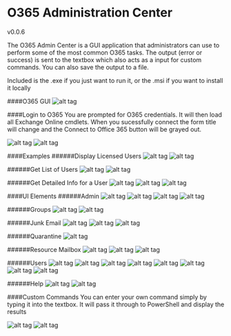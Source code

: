 # O365 Administration Center

v0.0.6

The O365 Admin Center is a GUI application that administrators can use to perform some of the most common O365 tasks. The output (error or success) is sent to the textbox which also acts as a input for custom commands. You can also save the output to a file. 

Included is the .exe if you just want to run it, or the .msi if you want to install it locally

####O365 GUI
![alt tag](https://github.com/bwya77/O365-Administration-Center/blob/master/Screenshots/O365_GUI.png)

####Login to O365
You are prompted for O365 credentials. It will then load all Exchange Online cmdlets. When you sucessfully connect the form title will change and the Connect to Office 365 button will be grayed out.

![alt tag](https://github.com/bwya77/O365-Administration-Center/blob/master/Screenshots/Enter_Creds.png)
![alt tag](https://github.com/bwya77/O365-Administration-Center/blob/master/Screenshots/Connected_Office.png)

####Examples
######Display Licensed Users
![alt tag](https://github.com/bwya77/O365-Administration-Center/blob/master/Screenshots/Display_Licensed_Users.png)
![alt tag](https://github.com/bwya77/O365-Administration-Center/blob/master/Screenshots/Display_Licensed_Users_Results.png)

######Get List of Users
![alt tag](https://github.com/bwya77/O365-Administration-Center/blob/master/Screenshots/Get_List_Of_Users.png)
![alt tag](https://github.com/bwya77/O365-Administration-Center/blob/master/Screenshots/Get_List_Of_Users_Results.png)

######Get Detailed Info for a User
![alt tag](https://github.com/bwya77/O365-Administration-Center/blob/master/Screenshots/Get_Detailed_User_Info.png)
![alt tag](https://github.com/bwya77/O365-Administration-Center/blob/master/Screenshots/Get_Detailed_User_Info_Prompt.png)
![alt tag](https://github.com/bwya77/O365-Administration-Center/blob/master/Screenshots/Get_Detailed_User_Info_Results.png)

####UI Elements
######Admin
![alt tag](https://github.com/bwya77/O365-Administration-Center/blob/master/Screenshots/Root_Admin.png)
![alt tag](https://github.com/bwya77/O365-Administration-Center/blob/master/Screenshots/Admin_ActiveSync.png)
![alt tag](https://github.com/bwya77/O365-Administration-Center/blob/master/Screenshots/Admin_OWA.png)
![alt tag](https://github.com/bwya77/O365-Administration-Center/blob/master/Screenshots/Admin_PowerShell.png)

######Groups
![alt tag](https://github.com/bwya77/O365-Administration-Center/blob/master/Screenshots/Root_Groups.png)
![alt tag](https://github.com/bwya77/O365-Administration-Center/blob/master/Screenshots/Groups_Distro.png)

######Junk Email
![alt tag](https://github.com/bwya77/O365-Administration-Center/blob/master/Screenshots/Root_Junk.png)
![alt tag](https://github.com/bwya77/O365-Administration-Center/blob/master/Screenshots/Junk_Blacklist.png)
![alt tag](https://github.com/bwya77/O365-Administration-Center/blob/master/Screenshots/Junk_Whitelist.png)

######Quarantine
![alt tag](https://github.com/bwya77/O365-Administration-Center/blob/master/Screenshots/Root_Quarantine.png)

######Resource Mailbox
![alt tag](https://github.com/bwya77/O365-Administration-Center/blob/master/Screenshots/Root_Resource.png)
![alt tag](https://github.com/bwya77/O365-Administration-Center/blob/master/Screenshots/Resource_Booking.png)
![alt tag](https://github.com/bwya77/O365-Administration-Center/blob/master/Screenshots/Resource_Room.png)

######Users
![alt tag](https://github.com/bwya77/O365-Administration-Center/blob/master/Screenshots/Root_Users.png)
![alt tag](https://github.com/bwya77/O365-Administration-Center/blob/master/Screenshots/Users_Calendar.png)
![alt tag](https://github.com/bwya77/O365-Administration-Center/blob/master/Screenshots/Users_Clutter.png)
![alt tag](https://github.com/bwya77/O365-Administration-Center/blob/master/Screenshots/Users_Licenses.png)
![alt tag](https://github.com/bwya77/O365-Administration-Center/blob/master/Screenshots/Users_Mailbox_Permissions.png)
![alt tag](https://github.com/bwya77/O365-Administration-Center/blob/master/Screenshots/Users_Passwords.png)
![alt tag](https://github.com/bwya77/O365-Administration-Center/blob/master/Screenshots/Users_Quota.png)
![alt tag](https://github.com/bwya77/O365-Administration-Center/blob/master/Screenshots/Users_Recycle_Bin.png)

######Help
![alt tag](https://github.com/bwya77/O365-Administration-Center/blob/master/Screenshots/Root_Help.png)
![alt tag](https://github.com/bwya77/O365-Administration-Center/blob/master/Screenshots/Help_About_Results.png)

####Custom Commands
You can enter your own command simply by typing it into the textbox. It will pass it through to PowerShell and display the results

![alt tag](https://github.com/bwya77/O365-Administration-Center/blob/master/Screenshots/Custom_Command.png)
![alt tag](https://github.com/bwya77/O365-Administration-Center/blob/master/Screenshots/Custom_Command_Result.png)

